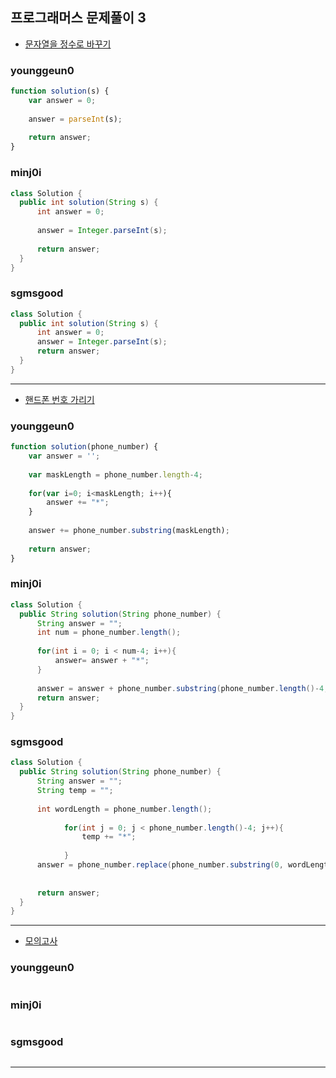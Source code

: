 ## 프로그래머스 문제풀이 3

* [문자열을 정수로 바꾸기](https://programmers.co.kr/learn/courses/30/lessons/12925)

### younggeun0

```javascript
function solution(s) {
    var answer = 0;
    
    answer = parseInt(s);
    
    return answer;
}
```

### minj0i

```JAVA
class Solution {
  public int solution(String s) {
      int answer = 0;
      
      answer = Integer.parseInt(s);
      
      return answer;
  }
}
```

### sgmsgood

```java
class Solution {
  public int solution(String s) {
      int answer = 0;
      answer = Integer.parseInt(s);
      return answer;
  }
}
```

---

* [핸드폰 번호 가리기](https://programmers.co.kr/learn/courses/30/lessons/12948)

### younggeun0 

```javascript
function solution(phone_number) {
    var answer = '';
    
    var maskLength = phone_number.length-4;
    
    for(var i=0; i<maskLength; i++){
        answer += "*";
    }
    
    answer += phone_number.substring(maskLength);
    
    return answer;
}
```

### minj0i

```JAVA
class Solution {
  public String solution(String phone_number) {
      String answer = "";
      int num = phone_number.length();
      
      for(int i = 0; i < num-4; i++){
          answer= answer + "*";
      }
      
      answer = answer + phone_number.substring(phone_number.length()-4, phone_number.length());
      return answer;
  }
}
```

### sgmsgood

```JAVA
class Solution {
  public String solution(String phone_number) {
      String answer = "";
      String temp = "";
      
      int wordLength = phone_number.length();
      
            for(int j = 0; j < phone_number.length()-4; j++){
                temp += "*";
                
            }
      answer = phone_number.replace(phone_number.substring(0, wordLength-4),temp);
      
      
      return answer;
  }
}

```


---

* [모의고사](https://programmers.co.kr/learn/courses/30/lessons/42840?language=javascript)


### younggeun0 

```javascript

```

### minj0i

```JAVA

```

### sgmsgood

```JAVA

```


---
